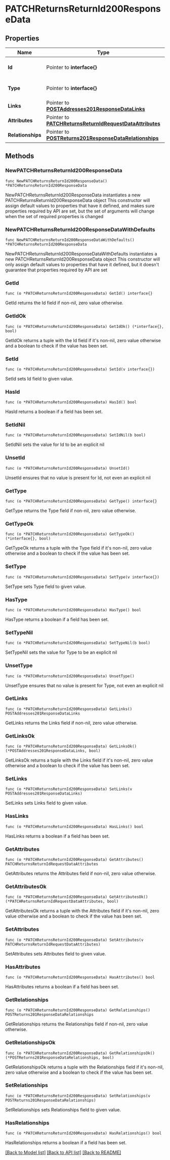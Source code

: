 # PATCHReturnsReturnId200ResponseData

## Properties

Name | Type | Description | Notes
------------ | ------------- | ------------- | -------------
**Id** | Pointer to **interface{}** | The resource&#39;s id | [optional] 
**Type** | Pointer to **interface{}** | The resource&#39;s type | [optional] 
**Links** | Pointer to [**POSTAddresses201ResponseDataLinks**](POSTAddresses201ResponseDataLinks.md) |  | [optional] 
**Attributes** | Pointer to [**PATCHReturnsReturnIdRequestDataAttributes**](PATCHReturnsReturnIdRequestDataAttributes.md) |  | [optional] 
**Relationships** | Pointer to [**POSTReturns201ResponseDataRelationships**](POSTReturns201ResponseDataRelationships.md) |  | [optional] 

## Methods

### NewPATCHReturnsReturnId200ResponseData

`func NewPATCHReturnsReturnId200ResponseData() *PATCHReturnsReturnId200ResponseData`

NewPATCHReturnsReturnId200ResponseData instantiates a new PATCHReturnsReturnId200ResponseData object
This constructor will assign default values to properties that have it defined,
and makes sure properties required by API are set, but the set of arguments
will change when the set of required properties is changed

### NewPATCHReturnsReturnId200ResponseDataWithDefaults

`func NewPATCHReturnsReturnId200ResponseDataWithDefaults() *PATCHReturnsReturnId200ResponseData`

NewPATCHReturnsReturnId200ResponseDataWithDefaults instantiates a new PATCHReturnsReturnId200ResponseData object
This constructor will only assign default values to properties that have it defined,
but it doesn't guarantee that properties required by API are set

### GetId

`func (o *PATCHReturnsReturnId200ResponseData) GetId() interface{}`

GetId returns the Id field if non-nil, zero value otherwise.

### GetIdOk

`func (o *PATCHReturnsReturnId200ResponseData) GetIdOk() (*interface{}, bool)`

GetIdOk returns a tuple with the Id field if it's non-nil, zero value otherwise
and a boolean to check if the value has been set.

### SetId

`func (o *PATCHReturnsReturnId200ResponseData) SetId(v interface{})`

SetId sets Id field to given value.

### HasId

`func (o *PATCHReturnsReturnId200ResponseData) HasId() bool`

HasId returns a boolean if a field has been set.

### SetIdNil

`func (o *PATCHReturnsReturnId200ResponseData) SetIdNil(b bool)`

 SetIdNil sets the value for Id to be an explicit nil

### UnsetId
`func (o *PATCHReturnsReturnId200ResponseData) UnsetId()`

UnsetId ensures that no value is present for Id, not even an explicit nil
### GetType

`func (o *PATCHReturnsReturnId200ResponseData) GetType() interface{}`

GetType returns the Type field if non-nil, zero value otherwise.

### GetTypeOk

`func (o *PATCHReturnsReturnId200ResponseData) GetTypeOk() (*interface{}, bool)`

GetTypeOk returns a tuple with the Type field if it's non-nil, zero value otherwise
and a boolean to check if the value has been set.

### SetType

`func (o *PATCHReturnsReturnId200ResponseData) SetType(v interface{})`

SetType sets Type field to given value.

### HasType

`func (o *PATCHReturnsReturnId200ResponseData) HasType() bool`

HasType returns a boolean if a field has been set.

### SetTypeNil

`func (o *PATCHReturnsReturnId200ResponseData) SetTypeNil(b bool)`

 SetTypeNil sets the value for Type to be an explicit nil

### UnsetType
`func (o *PATCHReturnsReturnId200ResponseData) UnsetType()`

UnsetType ensures that no value is present for Type, not even an explicit nil
### GetLinks

`func (o *PATCHReturnsReturnId200ResponseData) GetLinks() POSTAddresses201ResponseDataLinks`

GetLinks returns the Links field if non-nil, zero value otherwise.

### GetLinksOk

`func (o *PATCHReturnsReturnId200ResponseData) GetLinksOk() (*POSTAddresses201ResponseDataLinks, bool)`

GetLinksOk returns a tuple with the Links field if it's non-nil, zero value otherwise
and a boolean to check if the value has been set.

### SetLinks

`func (o *PATCHReturnsReturnId200ResponseData) SetLinks(v POSTAddresses201ResponseDataLinks)`

SetLinks sets Links field to given value.

### HasLinks

`func (o *PATCHReturnsReturnId200ResponseData) HasLinks() bool`

HasLinks returns a boolean if a field has been set.

### GetAttributes

`func (o *PATCHReturnsReturnId200ResponseData) GetAttributes() PATCHReturnsReturnIdRequestDataAttributes`

GetAttributes returns the Attributes field if non-nil, zero value otherwise.

### GetAttributesOk

`func (o *PATCHReturnsReturnId200ResponseData) GetAttributesOk() (*PATCHReturnsReturnIdRequestDataAttributes, bool)`

GetAttributesOk returns a tuple with the Attributes field if it's non-nil, zero value otherwise
and a boolean to check if the value has been set.

### SetAttributes

`func (o *PATCHReturnsReturnId200ResponseData) SetAttributes(v PATCHReturnsReturnIdRequestDataAttributes)`

SetAttributes sets Attributes field to given value.

### HasAttributes

`func (o *PATCHReturnsReturnId200ResponseData) HasAttributes() bool`

HasAttributes returns a boolean if a field has been set.

### GetRelationships

`func (o *PATCHReturnsReturnId200ResponseData) GetRelationships() POSTReturns201ResponseDataRelationships`

GetRelationships returns the Relationships field if non-nil, zero value otherwise.

### GetRelationshipsOk

`func (o *PATCHReturnsReturnId200ResponseData) GetRelationshipsOk() (*POSTReturns201ResponseDataRelationships, bool)`

GetRelationshipsOk returns a tuple with the Relationships field if it's non-nil, zero value otherwise
and a boolean to check if the value has been set.

### SetRelationships

`func (o *PATCHReturnsReturnId200ResponseData) SetRelationships(v POSTReturns201ResponseDataRelationships)`

SetRelationships sets Relationships field to given value.

### HasRelationships

`func (o *PATCHReturnsReturnId200ResponseData) HasRelationships() bool`

HasRelationships returns a boolean if a field has been set.


[[Back to Model list]](../README.md#documentation-for-models) [[Back to API list]](../README.md#documentation-for-api-endpoints) [[Back to README]](../README.md)



